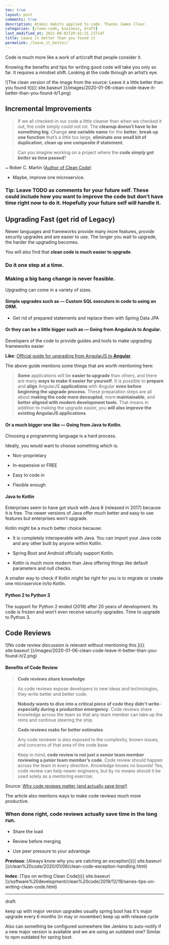 ```yaml
---
toc: true
layout: post
comments: true
description: Atomic Habits applied to code. Thanks James Clear.
categories: [clean-code, business, draft]
last_modified_at: 2021-08-01T20:42:15.137147
title: Leave it better than you found it
permalink: /leave_it_better/
---
```


Code is much more like a work of art/craft that people consider it.

Knowing the benefits and tips for writing good code will take you only so far. It requires a mindset shift. Looking at the code through an artist’s eye.

![The clean version of the image from the source: Leave it a little better than you found it]({{ site.baseurl }}/images/2020-01-06-clean-code-leave-it-better-than-you-found-it/1.png)

## Incremental Improvements

> If we all checked-in our code a little cleaner than when we checked it out, the code simply could not rot. The **cleanup doesn’t have to be something big**. Change **one variable name** for the **better**, **break up one function** that’s a little too large, **eliminate one small bit of duplication**, **clean up one composite if statement**.

> Can you imagine working on a project where the **code _simply got better_ as time passed**?

~ Rober C. Martin ([Author of Clean Code](http://www.informit.com/articles/article.aspx?p=1235624&seqNum=6))

- Maybe, improve one microservice.

### Tip: Leave TODO as comments for your future self. These could include how you want to improve the code but don’t have time right now to do it. Hopefully your future self will handle it.

## Upgrading Fast (get rid of Legacy)

Newer languages and frameworks provide many more features, provide security upgrades and are easier to use. The longer you wait to upgrade, the harder the upgrading becomes.

You will also find that **clean code is much easier to upgrade**.

### Do it one step at a time.

### Making a big bang change is never feasible.

Upgrading can come in a variety of sizes.

#### Simple upgrades such as — Custom SQL executors in code to using an ORM.

- Get rid of prepared statements and replace them with Spring Data JPA

#### Or they can be a little bigger such as — Going from AngularJs to Angular.

Developers of the code to provide guides and tools to make upgrading frameworks easier

**Like**: [Official guide for upgrading from AngularJS to **Angular**](https://angular.io/guide/upgrade).

The above guide mentions some things that are worth mentioning here:

> **Some** applications will be **easier to upgrade** than others, and there are many **ways to make it easier for yourself**. It is possible to **prepare** and **align** AngularJS **applications** with Angular **even before beginning the upgrade** **process**. These preparation steps are all about **making the code more decoupled**, more **maintainable**, and **better aligned with modern development tools**. That means in addition to making the upgrade easier, you **will also improve the existing AngularJS applications**.

#### Or a much bigger one like — Going from Java to Kotlin.

Choosing a programming language is a hard process.

Ideally, you would want to choose something which is:

- Non-proprietary

- In-expensive or FREE

- Easy to code in

- Flexible enough

#### Java to Kotlin

Enterprises seem to have got stuck with Java 8 (released in 2017) because it is free. The newer versions of Java offer much better and easy to use features but enterprises won’t upgrade.

Kotlin might be a much better choice because:

- It is completely interoperable with Java. You can import your Java code and any other built by anyone within Kotlin.

- Spring Boot and Android officially support Kotlin.

- Kotlin is much more modern than Java offering things like default parameters and null checks.

A smaller way to check if Kotlin might be right for you is to migrate or create one microservice in/to Kotlin.

#### Python 2 to Python 3

The support for Python 2 ended (2019) after 20 years of development. Its code is frozen and won’t even receive security upgrades. Time to upgrade to Python 3.

## Code Reviews

![No code review discussion is relevant without mentioning this.]({{ site.baseurl }}/images/2020-01-06-clean-code-leave-it-better-than-you-found-it/2.png)

#### Benefits of Code Review

> **Code reviews share knowledge**

> As code reviews expose developers to new ideas and technologies, they write better and better code.

> **Nobody wants to dive into a critical piece of code they didn’t write**–**especially during a production emergency**. Code reviews share knowledge across the team so that any team member can take up the reins and continue steering the ship.

> **Code reviews make for better estimates**

> Any code reviewer is also exposed to the complexity, known issues, and concerns of that area of the code base

> Keep in mind, **code review is not just a senior team member reviewing a junior team member’s code**. Code review should happen across the team in every direction. Knowledge knows no bounds! Yes, code review can help newer engineers, but by no means should it be used solely as a mentoring exercise.

Source: [Why code reviews matter (and actually save time!)](https://www.atlassian.com/agile/software-development/code-reviews)

The article also mentions ways to make code reviews much more productive.

### When done right, code reviews actually save time in the long run.

- Share the load

- Review before merging

- Use peer pressure to your advantage

**Previous**: [Always know why you are catching an exception]({{ site.baseurl }}/clean%20code/2020/01/06/clean-code-exception-handling.html)

**Index**: [Tips on writing Clean Code]({{ site.baseurl }}/software%20development/clean%20code/2019/12/19/series-tips-on-writing-clean-code.html)

---

draft:

keep up with major version upgrades
usually spring boot has it's major upgrade every 6 months (in may or november)
keep up with release cycle


Also can something be configured somewhere like Jenkins to auto-notify if a new major version is available and we are using an outdated one? Similar to npm outdated for spring boot.


